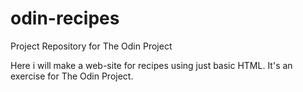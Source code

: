 # odin-recipes
Project Repository for The Odin Project

Here i will make a web-site for recipes using just basic HTML.
It's an exercise for The Odin Project.
